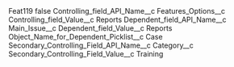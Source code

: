 <?xml version="1.0" encoding="UTF-8"?>
<CustomMetadata xmlns="http://soap.sforce.com/2006/04/metadata" xmlns:xsi="http://www.w3.org/2001/XMLSchema-instance" xmlns:xsd="http://www.w3.org/2001/XMLSchema">
    <label>Feat119</label>
    <protected>false</protected>
    <values>
        <field>Controlling_field_API_Name__c</field>
        <value xsi:type="xsd:string">Features_Options__c</value>
    </values>
    <values>
        <field>Controlling_field_Value__c</field>
        <value xsi:type="xsd:string">Reports</value>
    </values>
    <values>
        <field>Dependent_field_API_Name__c</field>
        <value xsi:type="xsd:string">Main_Issue__c</value>
    </values>
    <values>
        <field>Dependent_field_Value__c</field>
        <value xsi:type="xsd:string">Reports</value>
    </values>
    <values>
        <field>Object_Name_for_Dependent_Picklist__c</field>
        <value xsi:type="xsd:string">Case</value>
    </values>
    <values>
        <field>Secondary_Controlling_Field_API_Name__c</field>
        <value xsi:type="xsd:string">Category__c</value>
    </values>
    <values>
        <field>Secondary_Controlling_Field_Value__c</field>
        <value xsi:type="xsd:string">Training</value>
    </values>
</CustomMetadata>

